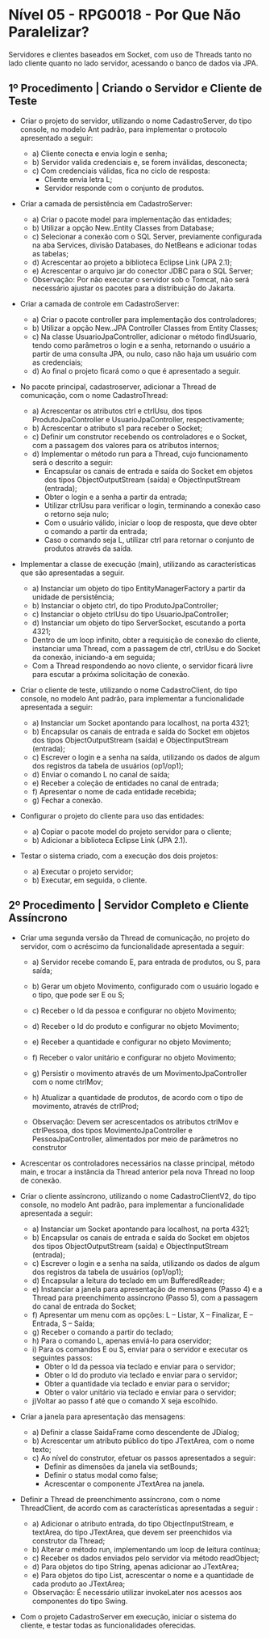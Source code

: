 # Nível 05 - RPG0018 - Por Que Não Paralelizar?

Servidores e clientes baseados em Socket, com uso de Threads tanto no lado cliente quanto no lado servidor, acessando o banco de dados via JPA.

## 1º Procedimento | Criando o Servidor e Cliente de Teste

- Criar o projeto do servidor, utilizando o nome CadastroServer, do tipo console, no modelo Ant padrão, para implementar o protocolo apresentado a seguir:
  - a) Cliente conecta e envia login e senha;
  - b) Servidor valida credenciais e, se forem inválidas, desconecta;
  - c) Com credenciais válidas, fica no ciclo de resposta:
    - Cliente envia letra L;
    - Servidor responde com o conjunto de produtos.

- Criar a camada de persistência em CadastroServer:
  - a) Criar o pacote model para implementação das entidades;
  - b) Utilizar a opção New..Entity Classes from Database;
  - c) Selecionar a conexão com o SQL Server, previamente configurada na aba Services, divisão Databases, do NetBeans e adicionar todas as tabelas;
  - d) Acrescentar ao projeto a biblioteca Eclipse Link (JPA 2.1);
  - e) Acrescentar o arquivo jar do conector JDBC para o SQL Server;
  - Observação: Por não executar o servidor sob o Tomcat, não será necessário ajustar os pacotes para a distribuição do Jakarta.

- Criar a camada de controle em CadastroServer:
  - a) Criar o pacote controller para implementação dos controladores;
  - b) Utilizar a opção New..JPA Controller Classes from Entity Classes;
  - c) Na classe UsuarioJpaController, adicionar o método findUsuario, tendo como parâmetros o login e a senha, retornando o usuário a partir de uma consulta JPA, ou nulo, caso não haja um usuário com as credenciais;
  - d) Ao final o projeto ficará como o que é apresentado a seguir.
    
- No pacote principal, cadastroserver, adicionar a Thread de comunicação, com o nome CadastroThread:
  - a) Acrescentar os atributos ctrl e ctrlUsu, dos tipos ProdutoJpaController e UsuarioJpaController, respectivamente;
  - b) Acrescentar o atributo s1 para receber o Socket;
  - c) Definir um construtor recebendo os controladores e o Socket, com a passagem dos valores para os atributos internos;
  - d) Implementar o método run para a Thread, cujo funcionamento será o descrito a seguir:
    - Encapsular os canais de entrada e saída do Socket em objetos dos tipos ObjectOutputStream (saída) e ObjectInputStream (entrada);
    - Obter o login e a senha a partir da entrada;
    - Utilizar ctrlUsu para verificar o login, terminando a conexão caso o retorno seja nulo;
    - Com o usuário válido, iniciar o loop de resposta, que deve obter o comando a partir da entrada;
    - Caso o comando seja L, utilizar ctrl para retornar o conjunto de produtos através da saída.

- Implementar a classe de execução (main), utilizando as características que são apresentadas a seguir.
  - a) Instanciar um objeto do tipo EntityManagerFactory a partir da unidade de persistência;
  - b) Instanciar o objeto ctrl, do tipo ProdutoJpaController;
  - c) Instanciar o objeto ctrlUsu do tipo UsuarioJpaController;
  - d) Instanciar um objeto do tipo ServerSocket, escutando a porta 4321;
  - Dentro de um loop infinito, obter a requisição de conexão do cliente, instanciar uma Thread, com a passagem de ctrl, ctrlUsu e do Socket da conexão, iniciando-a em seguida;
  - Com a Thread respondendo ao novo cliente, o servidor ficará livre para escutar a próxima solicitação de conexão.

- Criar o cliente de teste, utilizando o nome CadastroClient, do tipo console, no modelo Ant padrão, para implementar a funcionalidade
apresentada a seguir:
  - a) Instanciar um Socket apontando para localhost, na porta 4321;
  - b) Encapsular os canais de entrada e saída do Socket em objetos dos tipos ObjectOutputStream (saída) e ObjectInputStream (entrada);
  - c) Escrever o login e a senha na saída, utilizando os dados de algum dos registros da tabela de usuários (op1/op1);
  - d) Enviar o comando L no canal de saída;
  - e) Receber a coleção de entidades no canal de entrada;
  - f) Apresentar o nome de cada entidade recebida;
  - g) Fechar a conexão.

- Configurar o projeto do cliente para uso das entidades:
  - a) Copiar o pacote model do projeto servidor para o cliente;
  - b) Adicionar a biblioteca Eclipse Link (JPA 2.1).
    
- Testar o sistema criado, com a execução dos dois projetos:
  - a) Executar o projeto servidor;
  - b) Executar, em seguida, o cliente.

## 2º Procedimento | Servidor Completo e Cliente Assíncrono

- Criar uma segunda versão da Thread de comunicação, no projeto do servidor, com o acréscimo da funcionalidade apresentada a seguir:
  - a) Servidor recebe comando E, para entrada de produtos, ou S, para saída;
  - b) Gerar um objeto Movimento, configurado com o usuário logado e o tipo, que pode ser E ou S;
  - c) Receber o Id da pessoa e configurar no objeto Movimento;
  - d) Receber o Id do produto e configurar no objeto Movimento;
  - e) Receber a quantidade e configurar no objeto Movimento;
  - f) Receber o valor unitário e configurar no objeto Movimento;
  - g) Persistir o movimento através de um MovimentoJpaController com o nome ctrlMov;
  - h) Atualizar a quantidade de produtos, de acordo com o tipo de movimento, através de ctrlProd;

  - Observação: Devem ser acrescentados os atributos ctrlMov e ctrlPessoa, dos tipos MovimentoJpaController e PessoaJpaController, alimentados por meio de parâmetros no construtor

- Acrescentar os controladores necessários na classe principal, método main, e trocar a instância da Thread anterior pela nova Thread no loop de conexão.

- Criar o cliente assíncrono, utilizando o nome CadastroClientV2, do tipo console, no modelo Ant padrão, para implementar a funcionalidade apresentada a seguir:
  - a) Instanciar um Socket apontando para localhost, na porta 4321;
  - b) Encapsular os canais de entrada e saída do Socket em objetos dos tipos ObjectOutputStream (saída) e ObjectInputStream (entrada);
  - c) Escrever o login e a senha na saída, utilizando os dados de algum dos registros da tabela de usuários (op1/op1);
  - d) Encapsular a leitura do teclado em um BufferedReader;
  - e) Instanciar a janela para apresentação de mensagens (Passo 4) e a Thread para preenchimento assíncrono (Passo 5), com a passagem do canal de entrada do Socket;
  - f) Apresentar um menu com as opções: L – Listar,  X – Finalizar, E – Entrada, S – Saída;
  - g) Receber o comando a partir do teclado;
  - h) Para o comando L, apenas enviá-lo para oservidor;
  - i) Para os comandos E ou S, enviar para o servidor e executar os seguintes passos:
    - Obter o Id da pessoa via teclado e enviar para o servidor;
    - Obter o Id do produto via teclado e enviar para o servidor;
    - Obter a quantidade via teclado e enviar para o servidor;
    - Obter o valor unitário via teclado e enviar para o servidor;
  - j)Voltar ao passo f até que o comando X seja escolhido.

- Criar a janela para apresentação das mensagens:
  - a) Definir a classe SaidaFrame como descendente de JDialog;
  - b) Acrescentar um atributo público do tipo JTextArea, com o nome texto;
  - c) Ao nível do construtor, efetuar os passos apresentados a seguir:
    - Definir as dimensões da janela via setBounds;
    - Definir o status modal como false;
    - Acrescentar o componente JTextArea na janela.
      
- Definir a Thread de preenchimento assíncrono, com o nome ThreadClient, de acordo com as características apresentadas a seguir :
  - a) Adicionar o atributo entrada, do tipo ObjectInputStream, e textArea, do tipo JTextArea, que devem ser preenchidos via construtor da Thread;
  - b) Alterar o método run, implementando um loop de leitura contínua;
  - c) Receber os dados enviados pelo servidor via método readObject;
  - d) Para objetos do tipo String, apenas adicionar ao JTextArea;
  - e) Para objetos do tipo List, acrescentar o nome e a quantidade de cada produto ao JTextArea;
  - Observação: É necessário utilizar invokeLater nos acessos aos componentes do tipo Swing.

- Com o projeto CadastroServer em execução, iniciar o sistema do cliente, e testar todas as funcionalidades oferecidas.

 <br>
  

